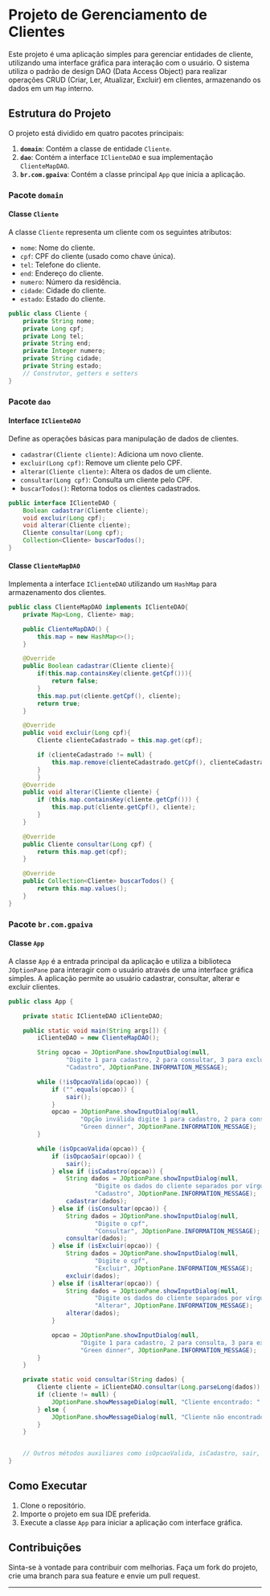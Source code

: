 
# Projeto de Gerenciamento de Clientes

Este projeto é uma aplicação simples para gerenciar entidades de cliente, utilizando uma interface gráfica para interação com o usuário. O sistema utiliza o padrão de design DAO (Data Access Object) para realizar operações CRUD (Criar, Ler, Atualizar, Excluir) em clientes, armazenando os dados em um `Map` interno.

## Estrutura do Projeto

O projeto está dividido em quatro pacotes principais:

1. **`domain`**: Contém a classe de entidade `Cliente`.
2. **`dao`**: Contém a interface `IClienteDAO` e sua implementação `ClienteMapDAO`.
3. **`br.com.gpaiva`**: Contém a classe principal `App` que inicia a aplicação.

### Pacote `domain`

#### Classe `Cliente`

A classe `Cliente` representa um cliente com os seguintes atributos:

- `nome`: Nome do cliente.
- `cpf`: CPF do cliente (usado como chave única).
- `tel`: Telefone do cliente.
- `end`: Endereço do cliente.
- `numero`: Número da residência.
- `cidade`: Cidade do cliente.
- `estado`: Estado do cliente.

```java
public class Cliente {
    private String nome;
    private Long cpf;
    private Long tel;
    private String end;
    private Integer numero;
    private String cidade;
    private String estado;
    // Construtor, getters e setters
}
```

### Pacote `dao`

#### Interface `IClienteDAO`

Define as operações básicas para manipulação de dados de clientes.

- `cadastrar(Cliente cliente)`: Adiciona um novo cliente.
- `excluir(Long cpf)`: Remove um cliente pelo CPF.
- `alterar(Cliente cliente)`: Altera os dados de um cliente.
- `consultar(Long cpf)`: Consulta um cliente pelo CPF.
- `buscarTodos()`: Retorna todos os clientes cadastrados.

```java
public interface IClienteDAO {
    Boolean cadastrar(Cliente cliente);
    void excluir(Long cpf);
    void alterar(Cliente cliente);
    Cliente consultar(Long cpf);
    Collection<Cliente> buscarTodos();
}
```

#### Classe `ClienteMapDAO`

Implementa a interface `IClienteDAO` utilizando um `HashMap` para armazenamento dos clientes.

```java
public class ClienteMapDAO implements IClienteDAO{
    private Map<Long, Cliente> map;

    public ClienteMapDAO() {
        this.map = new HashMap<>();
    }

    @Override
    public Boolean cadastrar(Cliente cliente){
        if(this.map.containsKey(cliente.getCpf())){
            return false;
        }
        this.map.put(cliente.getCpf(), cliente);
        return true;
    }

    @Override
    public void excluir(Long cpf){
        Cliente clienteCadastrado = this.map.get(cpf);

        if (clienteCadastrado != null) {
            this.map.remove(clienteCadastrado.getCpf(), clienteCadastrado);
        }
        }
    @Override
    public void alterar(Cliente cliente) {
        if (this.map.containsKey(cliente.getCpf())) {
            this.map.put(cliente.getCpf(), cliente);
        }
    }

    @Override
    public Cliente consultar(Long cpf) {
        return this.map.get(cpf);
    }

    @Override
    public Collection<Cliente> buscarTodos() {
        return this.map.values();
    }
}
```

### Pacote `br.com.gpaiva`

#### Classe `App`

A classe `App` é a entrada principal da aplicação e utiliza a biblioteca `JOptionPane` para interagir com o usuário através de uma interface gráfica simples. A aplicação permite ao usuário cadastrar, consultar, alterar e excluir clientes.

```java
public class App {

    private static IClienteDAO iClienteDAO;

    public static void main(String args[]) {
        iClienteDAO = new ClienteMapDAO();

        String opcao = JOptionPane.showInputDialog(null,
                "Digite 1 para cadastro, 2 para consultar, 3 para exclusão, 4 para alteração ou 5 para sair",
                "Cadastro", JOptionPane.INFORMATION_MESSAGE);

        while (!isOpcaoValida(opcao)) {
            if ("".equals(opcao)) {
                sair();
            }
            opcao = JOptionPane.showInputDialog(null,
                    "Opção inválida digite 1 para cadastro, 2 para consulta, 3 para exclusão, 4 para alteração ou 5 para sair",
                    "Green dinner", JOptionPane.INFORMATION_MESSAGE);
        }

        while (isOpcaoValida(opcao)) {
            if (isOpcaoSair(opcao)) {
                sair();
            } else if (isCadastro(opcao)) {
                String dados = JOptionPane.showInputDialog(null,
                        "Digite os dados do cliente separados por vírgula, conforme exemplo: Nome, CPF, Telefone, Endereço, Número, Cidade e Estado",
                        "Cadastro", JOptionPane.INFORMATION_MESSAGE);
                cadastrar(dados);
            } else if (isConsultar(opcao)) {
                String dados = JOptionPane.showInputDialog(null,
                        "Digite o cpf",
                        "Consultar", JOptionPane.INFORMATION_MESSAGE);
                consultar(dados);
            } else if (isExcluir(opcao)) {
                String dados = JOptionPane.showInputDialog(null,
                        "Digite o cpf",
                        "Excluir", JOptionPane.INFORMATION_MESSAGE);
                excluir(dados);
            } else if (isAlterar(opcao)) {
                String dados = JOptionPane.showInputDialog(null,
                        "Digite os dados do cliente separados por vírgula, conforme exemplo: Nome, CPF, Telefone, Endereço, Número, Cidade e Estado",
                        "Alterar", JOptionPane.INFORMATION_MESSAGE);
                alterar(dados);
            }

            opcao = JOptionPane.showInputDialog(null,
                    "Digite 1 para cadastro, 2 para consulta, 3 para exclusão, 4 para alteração ou 5 para sair",
                    "Green dinner", JOptionPane.INFORMATION_MESSAGE);
        }
    }

    private static void consultar(String dados) {
        Cliente cliente = iClienteDAO.consultar(Long.parseLong(dados));
        if (cliente != null) {
            JOptionPane.showMessageDialog(null, "Cliente encontrado: " + cliente.toString(), "Sucesso", JOptionPane.INFORMATION_MESSAGE);
        } else {
            JOptionPane.showMessageDialog(null, "Cliente não encontrado: ", "Sucesso", JOptionPane.INFORMATION_MESSAGE);
        }
    }


    // Outros métodos auxiliares como isOpcaoValida, isCadastro, sair, etc.
}
```

## Como Executar

1. Clone o repositório.
2. Importe o projeto em sua IDE preferida.
3. Execute a classe `App` para iniciar a aplicação com interface gráfica.

## Contribuições

Sinta-se à vontade para contribuir com melhorias. Faça um fork do projeto, crie uma branch para sua feature e envie um pull request.

---
